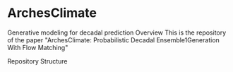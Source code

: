 # ArchesClimate
Generative modeling for decadal prediction
Overview
This is the repository of the paper "ArchesClimate: Probabilistic Decadal Ensemble1Generation With Flow Matching"

Repository Structure 
